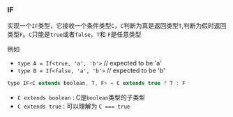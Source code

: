 ### IF

实现一个`IF`类型，它接收一个条件类型`C`，`C`判断为真是返回类型`T`,判断为假时返回类型`F`。`C`只能是`true`或者`false`，`T`和 `F`是任意类型

例如

* `type A = If<true, 'a', 'b'>`  // expected to be 'a'
* `type B = If<false, 'a', 'b'>` // expected to be 'b'

```javascript
type IF<C extends boolean, T, F> = C extends true ? T : F
```

* `C extends boolean` : C是`boolean`类型的子类型
* `C extends true` : 可以理解为  `C === true`
